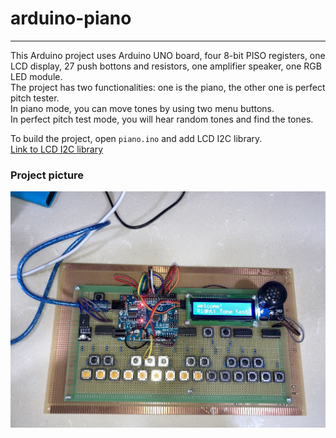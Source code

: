 arduino-piano
=============
***
This Arduino project uses Arduino UNO board, four 8-bit PISO registers, one LCD display, 27 push bottons and resistors, one amplifier speaker, one RGB LED module.   
The project has two functionalities: one is the piano, the other one is perfect pitch tester.   
In piano mode, you can move tones by using two menu buttons.   
In perfect pitch test mode, you will hear random tones and find the tones.   

To build the project, open `piano.ino` and add LCD I2C library.   
[Link to LCD I2C library](https://github.com/fdebrabander/Arduino-LiquidCrystal-I2C-library)

### Project picture
![piano](piano.jpg)
